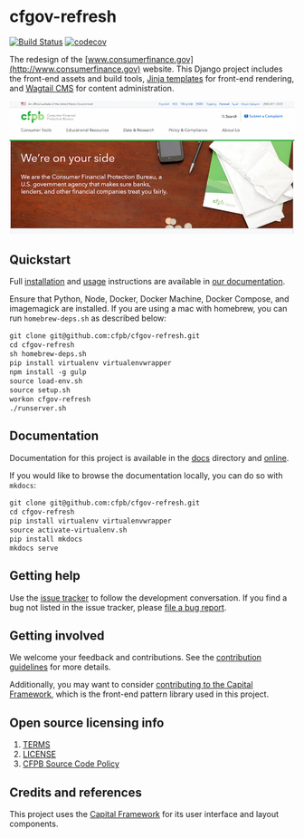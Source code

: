 # cfgov-refresh

[![Build Status](https://travis-ci.org/cfpb/cfgov-refresh.png?branch=master)](https://travis-ci.org/cfpb/cfgov-refresh?branch=master)
[![codecov](https://codecov.io/gh/cfpb/cfgov-refresh/branch/master/graph/badge.svg)](https://codecov.io/gh/cfpb/cfgov-refresh)

The redesign of the [www.consumerfinance.gov](http://www.consumerfinance.gov) website.
This Django project includes the front-end assets and build tools,
[Jinja templates](http://jinja.pocoo.org) for front-end rendering,
and [Wagtail CMS](https://wagtail.io) for content administration.

![Screenshot of cfgov-refresh](homepage.png)


## Quickstart

Full [installation](https://cfpb.github.io/cfgov-refresh/installation/)
and [usage](https://cfpb.github.io/cfgov-refresh/usage/) instructions
are available in [our documentation](https://cfpb.github.io/cfgov-refresh).

Ensure that Python, Node, Docker, Docker Machine, Docker Compose, and imagemagick are installed. If you are using a mac with homebrew, you can run `homebrew-deps.sh` as described below:

```
git clone git@github.com:cfpb/cfgov-refresh.git
cd cfgov-refresh
sh homebrew-deps.sh
pip install virtualenv virtualenvwrapper
npm install -g gulp
source load-env.sh
source setup.sh
workon cfgov-refresh
./runserver.sh
```


## Documentation

Documentation for this project is available in the [docs](docs/) directory
and [online](https://cfpb.github.io/cfgov-refresh/).

If you would like to browse the documentation locally, you can do so
with `mkdocs`:

```
git clone git@github.com:cfpb/cfgov-refresh.git
cd cfgov-refresh
pip install virtualenv virtualenvwrapper
source activate-virtualenv.sh
pip install mkdocs
mkdocs serve
```


## Getting help

Use the [issue tracker](https://github.com/cfpb/cfgov-refresh/issues) to follow the
development conversation.
If you find a bug not listed in the issue tracker,
please [file a bug report](https://github.com/cfpb/cfgov-refresh/issues/new).


## Getting involved

We welcome your feedback and contributions.
See the [contribution guidelines](CONTRIBUTING.md) for more details.

Additionally, you may want to consider
[contributing to the Capital Framework](https://cfpb.github.io/capital-framework/contributing/),
which is the front-end pattern library used in this project.


## Open source licensing info
1. [TERMS](TERMS.md)
2. [LICENSE](LICENSE)
3. [CFPB Source Code Policy](https://github.com/cfpb/source-code-policy/)


## Credits and references

This project uses the [Capital Framework](https://github.com/cfpb/capital-framework)
for its user interface and layout components.

